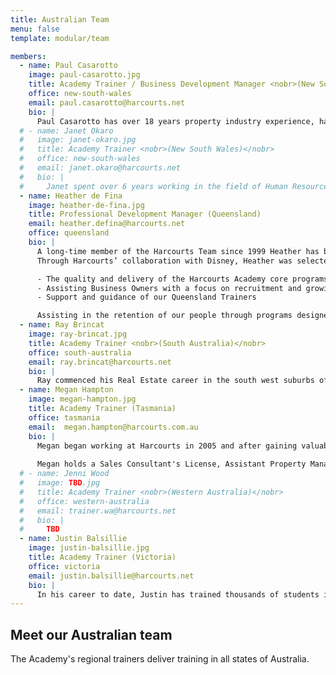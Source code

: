 ```yaml
---
title: Australian Team
menu: false
template: modular/team

members:
  - name: Paul Casarotto
    image: paul-casarotto.jpg
    title: Academy Trainer / Business Development Manager <nobr>(New South Wales)</nobr>
    office: new-south-wales
    email: paul.casarotto@harcourts.net
    bio: |
      Paul Casarotto has over 18 years property industry experience, having been a residential and commercial Sales Agent, Business Owner and Sales Manager for a leading Sydney agency.  In addition, he has facilitated numerous auction courses and training seminars for several major franchise groups, leading independent agencies, and the REINSW.  Paul is a practicing Auctioneer and has conducted close to 4,000 property auctions and has also appeared on several national television shows, including ‘Location Location’.  Drawing on his huge experience within the real estate industry, Paul provides support and guidance to Business Owners with their business planning and training whilst also up-skilling new and experienced consultants.
  # - name: Janet Okaro
  #   image: janet-okaro.jpg
  #   title: Academy Trainer <nobr>(New South Wales)</nobr>
  #   office: new-south-wales
  #   email: janet.okaro@harcourts.net
  #   bio: |
  #     Janet spent over 6 years working in the field of Human Resources and Learning and Development and also spent some time studying and working with children in primary education in Australia and abroad.  Janet has a passion for education which is utilised in her dual role at Harcourts NSW as Business Operations Manager and Academy Trainer.  Janet currently provides support and training for technology, office administration and real estate sales. 
  - name: Heather de Fina
    image: heather-de-fina.jpg
    title: Professional Development Manager (Queensland)
    email: heather.defina@harcourts.net
    office: queensland
    bio: |
      A long-time member of the Harcourts Team since 1999 Heather has been a hugely successful Sales Consultant, Sales Manager and Business Owner and more recently in her role as Business Development Manager for Queensland Corporate Support Team, a role she has been dedicated to for many years.
      Through Harcourts’ collaboration with Disney, Heather was selected to attend the world renowned ‘Disney Institute’ in Orlando Florida, where she participated in their training program, ‘Leading and Sustaining a Service Culture’.  This previous training will assist her in the new role of Professional Development Manager for Harcourts Queensland. This is a natural progression for Heather and involves determining and driving the strategic direction and operation of Harcourts Professional Development initiatives which includes:

      -	The quality and delivery of the Harcourts Academy core programs in Sales, Leadership, Culture & Technology
      -	Assisting Business Owners with a focus on recruitment and growing our Future Leaders
      -	Support and guidance of our Queensland Trainers

      Assisting in the retention of our people through programs designed to enhance their skills and challenge their minds.
  - name: Ray Brincat
    image: ray-brincat.jpg
    title: Academy Trainer <nobr>(South Australia)</nobr>
    office: south-australia
    email: ray.brincat@harcourts.net
    bio: |
      Ray commenced his Real Estate career in the south west suburbs of Adelaide in a leading independent agency. He progressed to an international franchise group becoming an experienced auction listing sales representative.  With over a decade of sales experience and as a Registered Land Agent (with the Diploma of Property (Real Estate)), registered auctioneer and qualified trainer with a Certificate IV in Training and Assessment, Ray spent almost 6 years at the Real Estate Institute of SA as the Institute’s sole Compliance Adviser.  Known for his attention to detail and intimate understanding of the real estate legislation he is determined to assist franchise owners, sales representatives, property managers and trainees.  Ray understands the “whole of agency” approach with property management being as important as the sales function.  The iconic Harcourts brand delivers huge benefits to the franchise network. Training and compliance mixed with a consistent, persistent and ethical approach is certainly a recipe for success for both our Harcourts people and our many valued clients. 
  - name: Megan Hampton
    image: megan-hampton.jpg
    title: Academy Trainer (Tasmania)
    office: tasmania
    email: 	megan.hampton@harcourts.com.au
    bio: |
      Megan began working at Harcourts in 2005 and after gaining valuable experience through the Harcourts systems and networks she started her own property management company in 2009.  After 6 successful years in business, she has returned to Harcourts to take up the role of Academy Trainer. Personal career highlights for Megan were being nominated for Australian Property Manager of the Year at the Real Estate Institute of Australia Awards in Darwin in 2012 and being a state finalist in two categories for the Telstra Business Women’s Awards in 2012.  
      
      Megan holds a Sales Consultant's License, Assistant Property Manager's Licence and has completed a Diploma in Property and is currently studying a Diploma in Leadership & Management. Megan also holds a Certificate IV in Workplace Training & Assessment and is a trainer for the Real Estate Institute of Tasmania.
  # - name: Jenni Wood
  #   image: TBD.jpg
  #   title: Academy Trainer <nobr>(Western Australia)</nobr>
  #   office: western-australia
  #   email: trainer.wa@harcourts.net
  #   bio: |
  #     TBD
  - name: Justin Balsillie
    image: justin-balsillie.jpg
    title: Academy Trainer (Victoria)
    office: victoria
    email: justin.balsillie@harcourts.net
    bio: |
      In his career to date, Justin has trained thousands of students in a variety of real-estate courses. Prior to joining Harcourts in early 2015, Justin was already known in the sector through his work as Senior Trainer at the Real Estate Institute of Victoria (REIV), where he managed all staff and contract trainers. He believes success is achieved in a collaborative fashion through a lot of effort and dedication, and always ensuring you have the client’s best interests at heart. He understands the importance of prioritisation to ensure your professional goals enable you to achieve your personal goals. He is proud to be part of Harcourts and sees the culture at Harcourts being the strength of the organisation. Justin believes the difference lies in the willingness of Harcourts staff to assist each other for the good of the client. 
---
```


## Meet our Australian team

The Academy's regional trainers deliver training in all states of Australia.
